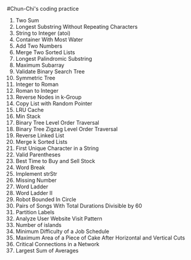 #Chun-Chi's coding practice

1. Two Sum
2. Longest Substring Without Repeating Characters
3. String to Integer (atoi)
4. Container With Most Water
5. Add Two Numbers
6. Merge Two Sorted Lists
7. Longest Palindromic Substring
8. Maximum Subarray
9. Validate Binary Search Tree
10. Symmetric Tree
11. Integer to Roman
12. Roman to Integer
13. Reverse Nodes in k-Group
14. Copy List with Random Pointer
15. LRU Cache
16. Min Stack
17. Binary Tree Level Order Traversal
18. Binary Tree Zigzag Level Order Traversal
19. Reverse Linked List
20. Merge k Sorted Lists
21. First Unique Character in a String
22. Valid Parentheses
23. Best Time to Buy and Sell Stock
24. Word Break
25. Implement strStr
26. Missing Number
27. Word Ladder
28. Word Ladder II
29. Robot Bounded In Circle
30. Pairs of Songs With Total Durations Divisible by 60
31. Partition Labels
32. Analyze User Website Visit Pattern
33. Number of islands
34. Minimum Difficulty of a Job Schedule
35. Maximum Area of a Piece of Cake After Horizontal and Vertical Cuts
36. Critical Connections in a Network
37. Largest Sum of Averages

